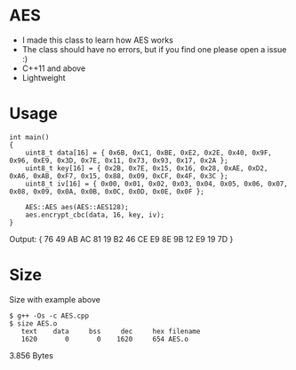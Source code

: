 # AES
 
* I made this class to learn how AES works
* The class should have no errors, but if you find one please open a issue :)
* C++11 and above
* Lightweight

# Usage

```
int main()
{
    uint8_t data[16] = { 0x6B, 0xC1, 0xBE, 0xE2, 0x2E, 0x40, 0x9F, 0x96, 0xE9, 0x3D, 0x7E, 0x11, 0x73, 0x93, 0x17, 0x2A };
    uint8_t key[16] = { 0x2B, 0x7E, 0x15, 0x16, 0x28, 0xAE, 0xD2, 0xA6, 0xAB, 0xF7, 0x15, 0x88, 0x09, 0xCF, 0x4F, 0x3C };
    uint8_t iv[16] = { 0x00, 0x01, 0x02, 0x03, 0x04, 0x05, 0x06, 0x07, 0x08, 0x09, 0x0A, 0x0B, 0x0C, 0x0D, 0x0E, 0x0F };

    AES::AES aes(AES::AES128);
    aes.encrypt_cbc(data, 16, key, iv);
}
```

Output: { 76 49 AB AC 81 19 B2 46  CE E9 8E 9B 12 E9 19 7D }

# Size
Size with example above

```
$ g++ -Os -c AES.cpp
$ size AES.o     
   text    data     bss     dec     hex filename
   1620       0       0    1620     654 AES.o
```
3.856 Bytes

